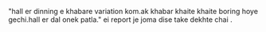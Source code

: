 "hall er dinning e khabare variation kom.ak khabar khaite khaite boring hoye gechi.hall er dal onek patla."  ei report je joma dise take dekhte chai .